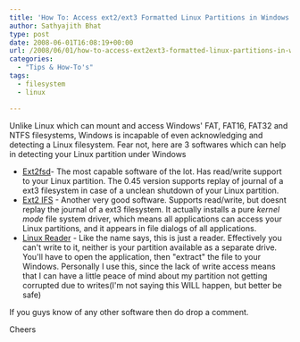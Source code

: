 ```yaml
---
title: 'How To: Access ext2/ext3 Formatted Linux Partitions in Windows'
author: Sathyajith Bhat
type: post
date: 2008-06-01T16:08:19+00:00
url: /2008/06/01/how-to-access-ext2ext3-formatted-linux-partitions-in-windows/
categories:
  - "Tips & How-To's"
tags:
  - filesystem
  - linux

---
```



Unlike Linux which can mount and access Windows' FAT, FAT16, FAT32 and NTFS filesystems, Windows is incapable of even acknowledging and detecting a Linux filesystem. Fear not, here are 3 softwares which can help in detecting your Linux partition under Windows

  * [Ext2fsd][1]- The most capable software of the lot. Has read/write support to your Linux partition. The 0.45 version supports replay of journal of a ext3 filesystem in case of a unclean shutdown of your Linux partition.
  * [Ext2 IFS][2] - Another very good software. Supports read/write, but doesnt replay the journal of a ext3 filesystem. It actually installs a pure _kernel mode_ file system driver, which means all applications can access your Linux partitions, and it appears in file dialogs of all applications.
  * [Linux Reader][3] - Like the name says, this is just a reader. Effectively you can't write to it, neither is your partition available as a separate drive. You'll have to open the application, then "extract" the file to your Windows. Personally I use this, since the lack of write access means that I can have a little peace of mind about my partition not getting corrupted due to writes(I'm not saying this WILL happen, but better be safe)

If you guys know of any other software then do drop a comment.

Cheers

 [1]: https://ext2fsd.sourceforge.net/index.htm
 [2]: https://www.fs-driver.org/
 [3]: https://www.diskinternals.com/linux-reader
